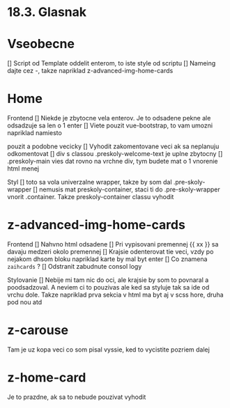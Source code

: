 # 18.3. Glasnak

# Vseobecne
[] Script od Template oddelit enterom, to iste style od scriptu
[] Nameing dajte cez -, takze napriklad z-advanced-img-home-cards


# Home

Frontend
[] Niekde je zbytocne vela enterov. Je to odsadene pekne ale odsadzuje sa len o 1 enter
[] Viete pouzit vue-bootstrap, to vam umozni napriklad namiesto <div class="row"> pouzit <b-row> a podobne vecicky
[] Vyhodit zakomentovane veci ak sa neplanuju odkomentovat
[] div s classou .preskoly-welcome-text je uplne zbytocny
[] .preskoly-main vies dat rovno na vrchne div, tym budete mat o 1 vnorenie html menej

Styl
[] toto sa vola univerzalne wrapper, takze by som dal .pre-skoly-wrapper
[] nemusis mat preskoly-container, staci ti do .pre-skoly-wrapper vnorit .container. Takze preskoly-container classu vyhodit


# z-advanced-img-home-cards

Frontend
[] Nahvno html odsadene
[] Pri vypisovani premennej {{ xx }} sa davaju medzeri okolo premennej
[] Krajsie odenterovat tie veci, vzdy po nejakom dhsom bloku napriklad karte by mal byt enter
[] Co znamena `zaihcards` ?
[] Odstranit zabudnute consol logy

Stylovanie
[] Nebije mi tam nic do oci, ale krajsie by som to povnaral a poodsadzoval. A neviem ci to pouzivas ale ked sa styluje tak sa ide od vrchu dole. Takze napriklad prva sekcia v html ma byt aj v scss hore, druha pod nou atd


# z-carouse
Tam je uz kopa veci co som pisal vyssie, ked to vycistite pozriem dalej

# z-home-card
Je to prazdne, ak sa to nebude pouzivat vyhodit

